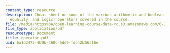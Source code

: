 ```yaml
---
content_type: resource
description: Cheat sheet on some of the various arithmetic and boolean (comparison,
  equality, and logic) operators covered in the course.
file: /media/https%3A/open-learning-course-data-rc.s3.amazonaws.com/6-189-a-gentle-introduction-to-programming-using-python-january-iap-2008/6a1d24754b9b468c5dd9fdb42b56a16e_operator.pdf
file_type: application/pdf
resourcetype: Document
title: operator.pdf
uid: 6a1d2475-4b9b-468c-5dd9-fdb42b56a16e
---
```

